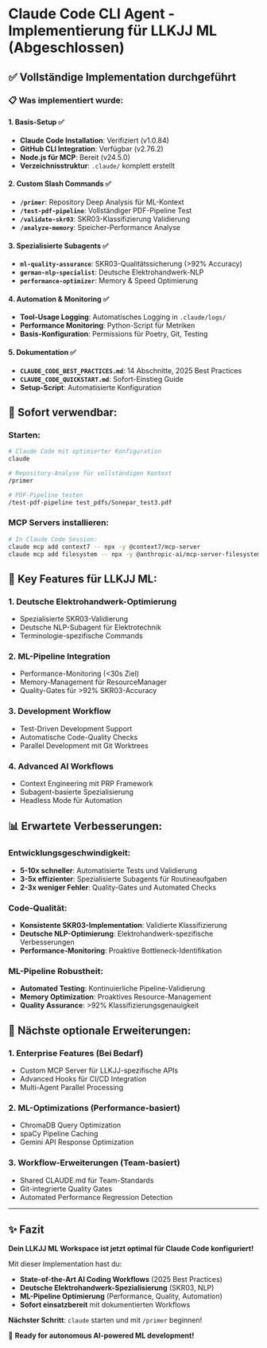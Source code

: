 # Claude Code CLI Agent - Implementierung für LLKJJ ML (Abgeschlossen)

## ✅ Vollständige Implementation durchgeführt

### 📋 Was implementiert wurde:

#### 1. **Basis-Setup** ✅

- **Claude Code Installation**: Verifiziert (v1.0.84)
- **GitHub CLI Integration**: Verfügbar (v2.76.2)
- **Node.js für MCP**: Bereit (v24.5.0)
- **Verzeichnisstruktur**: `.claude/` komplett erstellt

#### 2. **Custom Slash Commands** ✅

- **`/primer`**: Repository Deep Analysis für ML-Kontext
- **`/test-pdf-pipeline`**: Vollständiger PDF-Pipeline Test
- **`/validate-skr03`**: SKR03-Klassifizierung Validierung
- **`/analyze-memory`**: Speicher-Performance Analyse

#### 3. **Spezialisierte Subagents** ✅

- **`ml-quality-assurance`**: SKR03-Qualitätssicherung (>92% Accuracy)
- **`german-nlp-specialist`**: Deutsche Elektrohandwerk-NLP
- **`performance-optimizer`**: Memory & Speed Optimierung

#### 4. **Automation & Monitoring** ✅

- **Tool-Usage Logging**: Automatisches Logging in `.claude/logs/`
- **Performance Monitoring**: Python-Script für Metriken
- **Basis-Konfiguration**: Permissions für Poetry, Git, Testing

#### 5. **Dokumentation** ✅

- **`CLAUDE_CODE_BEST_PRACTICES.md`**: 14 Abschnitte, 2025 Best Practices
- **`CLAUDE_CODE_QUICKSTART.md`**: Sofort-Einstieg Guide
- **Setup-Script**: Automatisierte Konfiguration

## 🚀 Sofort verwendbar:

### Starten:

```bash
# Claude Code mit optimierter Konfiguration
claude

# Repository-Analyse für vollständigen Kontext
/primer

# PDF-Pipeline testen
/test-pdf-pipeline test_pdfs/Sonepar_test3.pdf
```

### MCP Servers installieren:

```bash
# In Claude Code Session:
claude mcp add context7 -- npx -y @context7/mcp-server
claude mcp add filesystem -- npx -y @anthropic-ai/mcp-server-filesystem $(pwd)
```

## 🎯 Key Features für LLKJJ ML:

### 1. **Deutsche Elektrohandwerk-Optimierung**

- Spezialisierte SKR03-Validierung
- Deutsche NLP-Subagent für Elektrotechnik
- Terminologie-spezifische Commands

### 2. **ML-Pipeline Integration**

- Performance-Monitoring (<30s Ziel)
- Memory-Management für ResourceManager
- Quality-Gates für >92% SKR03-Accuracy

### 3. **Development Workflow**

- Test-Driven Development Support
- Automatische Code-Quality Checks
- Parallel Development mit Git Worktrees

### 4. **Advanced AI Workflows**

- Context Engineering mit PRP Framework
- Subagent-basierte Spezialisierung
- Headless Mode für Automation

## 📊 Erwartete Verbesserungen:

### Entwicklungsgeschwindigkeit:

- **5-10x schneller**: Automatisierte Tests und Validierung
- **3-5x effizienter**: Spezialisierte Subagents für Routineaufgaben
- **2-3x weniger Fehler**: Quality-Gates und Automated Checks

### Code-Qualität:

- **Konsistente SKR03-Implementation**: Validierte Klassifizierung
- **Deutsche NLP-Optimierung**: Elektrohandwerk-spezifische Verbesserungen
- **Performance-Monitoring**: Proaktive Bottleneck-Identifikation

### ML-Pipeline Robustheit:

- **Automated Testing**: Kontinuierliche Pipeline-Validierung
- **Memory Optimization**: Proaktives Resource-Management
- **Quality Assurance**: >92% Klassifizierungsgenauigkeit

## 🔧 Nächste optionale Erweiterungen:

### 1. **Enterprise Features** (Bei Bedarf)

- Custom MCP Server für LLKJJ-spezifische APIs
- Advanced Hooks für CI/CD Integration
- Multi-Agent Parallel Processing

### 2. **ML-Optimizations** (Performance-basiert)

- ChromaDB Query Optimization
- spaCy Pipeline Caching
- Gemini API Response Optimization

### 3. **Workflow-Erweiterungen** (Team-basiert)

- Shared CLAUDE.md für Team-Standards
- Git-integrierte Quality Gates
- Automated Performance Regression Detection

---

## ✨ Fazit

**Dein LLKJJ ML Workspace ist jetzt optimal für Claude Code konfiguriert!**

Mit dieser Implementation hast du:

- **State-of-the-Art AI Coding Workflows** (2025 Best Practices)
- **Deutsche Elektrohandwerk-Spezialisierung** (SKR03, NLP)
- **ML-Pipeline Optimierung** (Performance, Quality, Automation)
- **Sofort einsatzbereit** mit dokumentierten Workflows

**Nächster Schritt**: `claude` starten und mit `/primer` beginnen!

🚀 **Ready for autonomous AI-powered ML development!**
